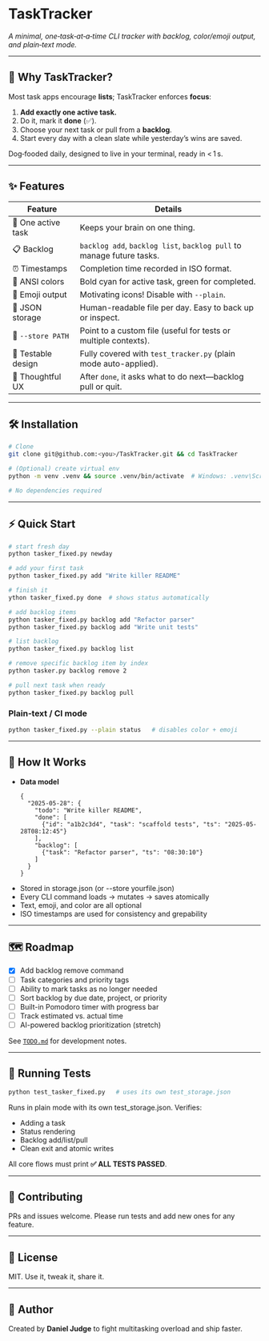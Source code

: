 # TaskTracker

_A minimal, one‑task‑at‑a‑time CLI tracker with backlog, color/emoji output, and plain‑text mode._

---

## 🚀 Why TaskTracker?

Most task apps encourage **lists**; TaskTracker enforces **focus**:

1. **Add exactly one active task.**
2. Do it, mark it **done** (✅).
3. Choose your next task or pull from a **backlog**.
4. Start every day with a clean slate while yesterday’s wins are saved.

Dog‑fooded daily, designed to live in your terminal, ready in < 1 s.

---

## ✨ Features

| Feature             | Details                                                                 |
|---------------------|-------------------------------------------------------------------------|
| 📝 One active task  | Keeps your brain on one thing.                                           |
| 📋 Backlog          | `backlog add`, `backlog list`, `backlog pull` to manage future tasks.   |
| ⏰ Timestamps        | Completion time recorded in ISO format.                                 |
| 🎨 ANSI colors       | Bold cyan for active task, green for completed.                         |
| 🧼 Emoji output      | Motivating icons! Disable with `--plain`.                               |
| 💾 JSON storage      | Human-readable file per day. Easy to back up or inspect.                |
| 🔄 `--store PATH`    | Point to a custom file (useful for tests or multiple contexts).         |
| 🧪 Testable design   | Fully covered with `test_tracker.py` (plain mode auto-applied).         |
| 🧠 Thoughtful UX     | After `done`, it asks what to do next—backlog pull or quit.             |

---

## 🛠️ Installation

```bash
# Clone
git clone git@github.com:<you>/TaskTracker.git && cd TaskTracker

# (Optional) create virtual env
python -m venv .venv && source .venv/bin/activate  # Windows: .venv\Scripts\activate

# No dependencies required
```

---

## ⚡ Quick Start

```bash
# start fresh day
python tasker_fixed.py newday

# add your first task
python tasker_fixed.py add "Write killer README"

# finish it
ython tasker_fixed.py done  # shows status automatically

# add backlog items
python tasker_fixed.py backlog add "Refactor parser"
python tasker_fixed.py backlog add "Write unit tests"

# list backlog
python tasker_fixed.py backlog list

# remove specific backlog item by index
python tasker.py backlog remove 2

# pull next task when ready
python tasker_fixed.py backlog pull
```

### Plain‑text / CI mode

```bash
python tasker_fixed.py --plain status   # disables color + emoji
```

---

## 🧠 How It Works

* **Data model**
  ```jsonc
  {
    "2025-05-28": {
      "todo": "Write killer README",
      "done": [
        {"id": "a1b2c3d4", "task": "scaffold tests", "ts": "2025-05-28T08:12:45"}
      ],
      "backlog": [
        {"task": "Refactor parser", "ts": "08:30:10"}
      ]
    }
  }
  ```
* Stored in storage.json (or --store yourfile.json)
* Every CLI command loads → mutates → saves atomically
* Text, emoji, and color are all optional
* ISO timestamps are used for consistency and grepability

---

## 🗺️ Roadmap

* [x] Add backlog remove command
* [ ] Task categories and priority tags
* [ ] Ability to mark tasks as no longer needed
* [ ] Sort backlog by due date, project, or priority
* [ ] Built-in Pomodoro timer with progress bar
* [ ] Track estimated vs. actual time
* [ ] AI-powered backlog prioritization (stretch)

See [`TODO.md`](TODO.md) for development notes.

---

## 🧪 Running Tests

```bash
python test_tasker_fixed.py   # uses its own test_storage.json
```
Runs in plain mode with its own test_storage.json. Verifies:
* Adding a task
* Status rendering
* Backlog add/list/pull
* Clean exit and atomic writes

All core flows must print **✅ ALL TESTS PASSED**.

---

## 🙌 Contributing

PRs and issues welcome. Please run tests and add new ones for any feature.

---

## 📝 License

MIT. Use it, tweak it, share it.

---

## 👤 Author

Created by **Daniel Judge** to fight multitasking overload and ship faster.
